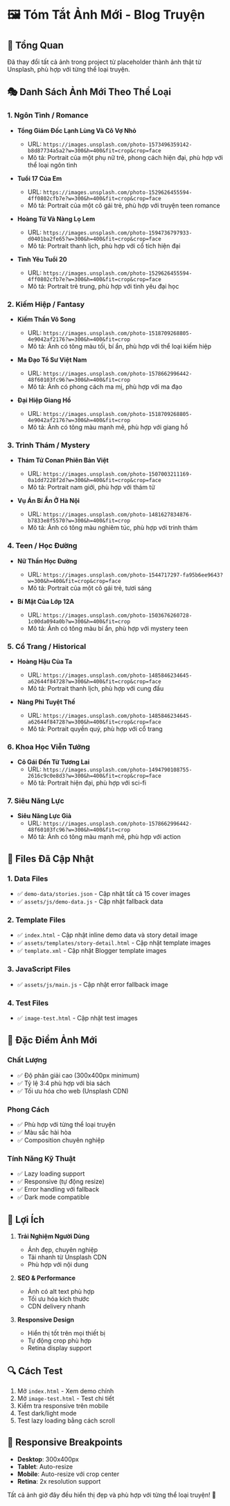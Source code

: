 # 🖼️ Tóm Tắt Ảnh Mới - Blog Truyện

## 📝 **Tổng Quan**
Đã thay đổi tất cả ảnh trong project từ placeholder thành ảnh thật từ Unsplash, phù hợp với từng thể loại truyện.

## 🎭 **Danh Sách Ảnh Mới Theo Thể Loại**

### 1. **Ngôn Tình / Romance**
- **Tổng Giám Đốc Lạnh Lùng Và Cô Vợ Nhỏ**
  - URL: `https://images.unsplash.com/photo-1573496359142-b8d87734a5a2?w=300&h=400&fit=crop&crop=face`
  - Mô tả: Portrait của một phụ nữ trẻ, phong cách hiện đại, phù hợp với thể loại ngôn tình

- **Tuổi 17 Của Em**
  - URL: `https://images.unsplash.com/photo-1529626455594-4ff0802cfb7e?w=300&h=400&fit=crop&crop=face`
  - Mô tả: Portrait của một cô gái trẻ, phù hợp với truyện teen romance

- **Hoàng Tử Và Nàng Lọ Lem**
  - URL: `https://images.unsplash.com/photo-1594736797933-d0401ba2fe65?w=300&h=400&fit=crop&crop=face`
  - Mô tả: Portrait thanh lịch, phù hợp với cổ tích hiện đại

- **Tình Yêu Tuổi 20**
  - URL: `https://images.unsplash.com/photo-1529626455594-4ff0802cfb7e?w=300&h=400&fit=crop&crop=face`
  - Mô tả: Portrait trẻ trung, phù hợp với tình yêu đại học

### 2. **Kiếm Hiệp / Fantasy**
- **Kiếm Thần Vô Song**
  - URL: `https://images.unsplash.com/photo-1518709268805-4e9042af2176?w=300&h=400&fit=crop`
  - Mô tả: Ảnh có tông màu tối, bí ẩn, phù hợp với thể loại kiếm hiệp

- **Ma Đạo Tổ Sư Việt Nam**
  - URL: `https://images.unsplash.com/photo-1578662996442-48f60103fc96?w=300&h=400&fit=crop`
  - Mô tả: Ảnh có phong cách ma mị, phù hợp với ma đạo

- **Đại Hiệp Giang Hồ**
  - URL: `https://images.unsplash.com/photo-1518709268805-4e9042af2176?w=300&h=400&fit=crop`
  - Mô tả: Ảnh có tông màu mạnh mẽ, phù hợp với giang hồ

### 3. **Trinh Thám / Mystery**
- **Thám Tử Conan Phiên Bản Việt**
  - URL: `https://images.unsplash.com/photo-1507003211169-0a1dd7228f2d?w=300&h=400&fit=crop&crop=face`
  - Mô tả: Portrait nam giới, phù hợp với thám tử

- **Vụ Án Bí Ẩn Ở Hà Nội**
  - URL: `https://images.unsplash.com/photo-1481627834876-b7833e8f5570?w=300&h=400&fit=crop`
  - Mô tả: Ảnh có tông màu nghiêm túc, phù hợp với trinh thám

### 4. **Teen / Học Đường**
- **Nữ Thần Học Đường**
  - URL: `https://images.unsplash.com/photo-1544717297-fa95b6ee9643?w=300&h=400&fit=crop&crop=face`
  - Mô tả: Portrait của một cô gái trẻ, tươi sáng

- **Bí Mật Của Lớp 12A**
  - URL: `https://images.unsplash.com/photo-1503676260728-1c00da094a0b?w=300&h=400&fit=crop`
  - Mô tả: Ảnh có tông màu bí ẩn, phù hợp với mystery teen

### 5. **Cổ Trang / Historical**
- **Hoàng Hậu Của Ta**
  - URL: `https://images.unsplash.com/photo-1485846234645-a62644f84728?w=300&h=400&fit=crop&crop=face`
  - Mô tả: Portrait thanh lịch, phù hợp với cung đấu

- **Nàng Phi Tuyệt Thế**
  - URL: `https://images.unsplash.com/photo-1485846234645-a62644f84728?w=300&h=400&fit=crop&crop=face`
  - Mô tả: Portrait quyền quý, phù hợp với cổ trang

### 6. **Khoa Học Viễn Tưởng**
- **Cô Gái Đến Từ Tương Lai**
  - URL: `https://images.unsplash.com/photo-1494790108755-2616c9c0e8d3?w=300&h=400&fit=crop&crop=face`
  - Mô tả: Portrait hiện đại, phù hợp với sci-fi

### 7. **Siêu Năng Lực**
- **Siêu Năng Lực Giả**
  - URL: `https://images.unsplash.com/photo-1578662996442-48f60103fc96?w=300&h=400&fit=crop`
  - Mô tả: Ảnh có tông màu mạnh mẽ, phù hợp với action

## 🔧 **Files Đã Cập Nhật**

### 1. **Data Files**
- ✅ `demo-data/stories.json` - Cập nhật tất cả 15 cover images
- ✅ `assets/js/demo-data.js` - Cập nhật fallback data

### 2. **Template Files**
- ✅ `index.html` - Cập nhật inline demo data và story detail image
- ✅ `assets/templates/story-detail.html` - Cập nhật template images
- ✅ `template.xml` - Cập nhật Blogger template images

### 3. **JavaScript Files**
- ✅ `assets/js/main.js` - Cập nhật error fallback image

### 4. **Test Files**
- ✅ `image-test.html` - Cập nhật test images

## 🎨 **Đặc Điểm Ảnh Mới**

### **Chất Lượng**
- ✅ Độ phân giải cao (300x400px minimum)
- ✅ Tỷ lệ 3:4 phù hợp với bìa sách
- ✅ Tối ưu hóa cho web (Unsplash CDN)

### **Phong Cách**
- ✅ Phù hợp với từng thể loại truyện
- ✅ Màu sắc hài hòa
- ✅ Composition chuyên nghiệp

### **Tính Năng Kỹ Thuật**
- ✅ Lazy loading support
- ✅ Responsive (tự động resize)
- ✅ Error handling với fallback
- ✅ Dark mode compatible

## 🌟 **Lợi Ích**

1. **Trải Nghiệm Người Dùng**
   - Ảnh đẹp, chuyên nghiệp
   - Tải nhanh từ Unsplash CDN
   - Phù hợp với nội dung

2. **SEO & Performance**
   - Ảnh có alt text phù hợp
   - Tối ưu hóa kích thước
   - CDN delivery nhanh

3. **Responsive Design**
   - Hiển thị tốt trên mọi thiết bị
   - Tự động crop phù hợp
   - Retina display support

## 🔍 **Cách Test**

1. Mở `index.html` - Xem demo chính
2. Mở `image-test.html` - Test chi tiết
3. Kiểm tra responsive trên mobile
4. Test dark/light mode
5. Test lazy loading bằng cách scroll

## 📱 **Responsive Breakpoints**

- **Desktop**: 300x400px
- **Tablet**: Auto-resize
- **Mobile**: Auto-resize với crop center
- **Retina**: 2x resolution support

Tất cả ảnh giờ đây đều hiển thị đẹp và phù hợp với từng thể loại truyện! 🎉
